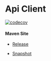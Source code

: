 # Api Client

[![codecov](https://codecov.io/gh/bremersee/api-client/branch/develop/graph/badge.svg)](https://codecov.io/gh/bremersee/api-client)

#### Maven Site

- [Release](https://bremersee.github.io/api-client/index.html)

- [Snapshot](https://nexus.bremersee.org/repository/maven-sites/api-client/0.0.1-SNAPSHOT/index.html)
